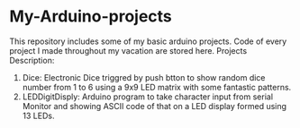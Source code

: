 # My-Arduino-projects
This repository includes some of my basic arduino projects.
Code of every project I made throughout my vacation are stored here.
Projects Description:
1. Dice: Electronic Dice triggred by push btton to show random dice number from 1 to 6 using a 9x9 LED matrix with some fantastic patterns.
2. LEDDigitDisply: Arduino program to take character input from serial Monitor and showing ASCII code of that on a LED display formed using 13 LEDs.
